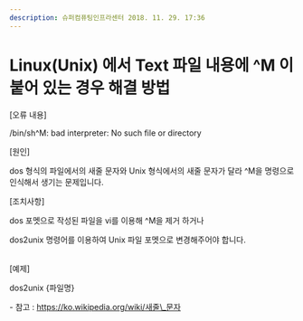 ```yaml
---
description: 슈퍼컴퓨팅인프라센터 2018. 11. 29. 17:36
---
```


# Linux(Unix) 에서 Text 파일 내용에 ^M 이 붙어 있는 경우 해결 방법

\[오류 내용]

/bin/sh^M: bad interpreter: No such file or directory

&#x20;

\[원인]

dos 형식의 파일에서의 새줄 문자와 Unix 형식에서의 새줄 문자가 달라 ^M을 명령으로 인식해서 생기는 문제입니다.

&#x20;

\[조치사항]

dos 포멧으로 작성된 파일을 vi를 이용해 ^M을 제거 하거나&#x20;

dos2unix 명령어를 이용하여 Unix 파일 포멧으로 변경해주어야 합니다.

\
\[예제]

dos2unix {파일명}

&#x20;

\- 참고 : https://ko.wikipedia.org/wiki/새줄\_문자
